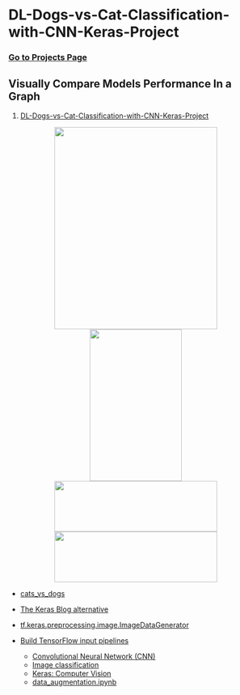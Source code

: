 # DL-Dogs-vs-Cat-Classification-with-CNN-Keras-Project

### [Go to Projects Page](https://github.com/celik-muhammed/15P-Deep-Learning-Projects-with-Python/blob/master/README.md)

## Visually Compare Models Performance In a Graph

01. [DL-Dogs-vs-Cat-Classification-with-CNN-Keras-Project](./CNN_Project_Image_Classification_with_CNN_(catdogclassifier)_Student.ipynb)

<div align='center'>

<img src='https://i.ibb.co/JFGXbdH/download.png' alt='' width=80%, height=400>
<img src='https://i.ibb.co/SVSZ1kL/download.png' alt='' width=60%, height=300>
<br>    
<img src='https://i.ibb.co/JnYb3Zy/download.png' alt='' width=80%, height=100>
<br>    
<img src='https://i.ibb.co/TMNy1YB/download.png' alt='' width=80%, height=100>
</div>

- [cats_vs_dogs](https://www.tensorflow.org/datasets/catalog/cats_vs_dogs)
- [The Keras Blog alternative](https://blog.keras.io/building-powerful-image-classification-models-using-very-little-data.html)
- [tf.keras.preprocessing.image.ImageDataGenerator](https://www.tensorflow.org/api_docs/python/tf/keras/preprocessing/image/ImageDataGenerator)
- [Build TensorFlow input pipelines](https://www.tensorflow.org/guide/data)

    - [Convolutional Neural Network (CNN)](https://www.tensorflow.org/tutorials/images/cnn)
    - [Image classification](https://www.tensorflow.org/tutorials/images/classification)
    - [Keras: Computer Vision](https://keras.io/examples/vision/)
    - [data_augmentation.ipynb](https://colab.research.google.com/github/tensorflow/docs/blob/master/site/en/tutorials/images/data_augmentation.ipynb#scrollTo=pkTRazeVRwDe)

